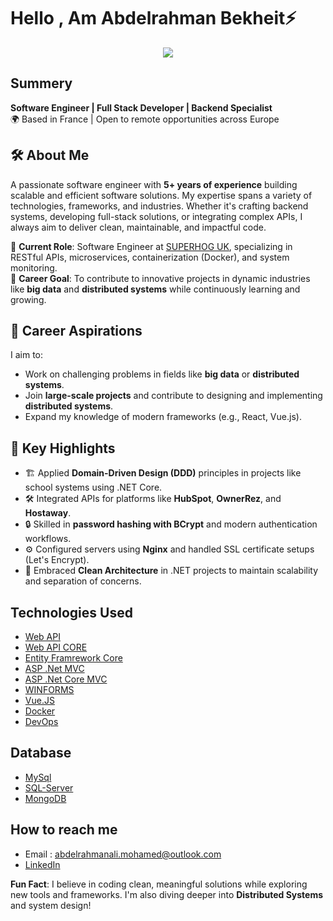 # Hello , Am Abdelrahman Bekheit⚡️ 

<p align="center">
  <kbd>
<img src="https://media.istockphoto.com/id/2027690301/vector/backend-development-coding-and-programming-it-specialist-sit-and-write-code-on-a-laptop-for.jpg?s=612x612&w=0&k=20&c=XFAq03A3tCnwvoKzT4mS3oBxlCiKJg1C5JaJVRmbH6I="></img>
  </kbd>
</p>

## Summery
**Software Engineer | Full Stack Developer | Backend Specialist**  
🌍 Based in France | Open to remote opportunities across Europe  

## 🛠️ About Me  
A passionate software engineer with **5+ years of experience** building scalable and efficient software solutions. My expertise spans a variety of technologies, frameworks, and industries. Whether it's crafting backend systems, developing full-stack solutions, or integrating complex APIs, I always aim to deliver clean, maintainable, and impactful code.  

🔹 **Current Role**: Software Engineer at [SUPERHOG UK](https://www.superhog.com), specializing in RESTful APIs, microservices, containerization (Docker), and system monitoring.  
🔹 **Career Goal**: To contribute to innovative projects in dynamic industries like **big data** and **distributed systems** while continuously learning and growing.

## 🎯 Career Aspirations  
I aim to:  
- Work on challenging problems in fields like **big data** or **distributed systems**.  
- Join **large-scale projects** and contribute to designing and implementing **distributed systems**.  
- Expand my knowledge of modern frameworks (e.g., React, Vue.js).


## 🌟 Key Highlights 
- 🏗️ Applied **Domain-Driven Design (DDD)** principles in projects like school systems using .NET Core.  
- 🛠️ Integrated APIs for platforms like **HubSpot**, **OwnerRez**, and **Hostaway**.  
- 🔒 Skilled in **password hashing with BCrypt** and modern authentication workflows.  
- ⚙️ Configured servers using **Nginx** and handled SSL certificate setups (Let's Encrypt).  
- 🚀 Embraced **Clean Architecture** in .NET projects to maintain scalability and separation of concerns.  

## Technologies Used 

- [Web API](https://dotnet.microsoft.com/apps/aspnet/apis)
- [Web API CORE](https://docs.microsoft.com/en-us/aspnet/core/web-api/?view=aspnetcore-5.0)
- [Entity Framrework Core](https://docs.microsoft.com/en-us/ef/core/)
- [ASP .Net MVC](https://dotnet.microsoft.com/apps/aspnet/mvc)
- [ASP .Net Core MVC](https://docs.microsoft.com/en-us/aspnet/core/mvc/overview?view=aspnetcore-5.0)
- [WINFORMS](https://docs.microsoft.com/en-us/dotnet/desktop/winforms/overview/?view=netdesktop-5.0)
- [Vue.JS](https://vuejs.org/)
- [Docker](https://docs.docker.com/get-started/)
- [DevOps](https://www.atlassian.com/devops)

## Database
- [MySql](https://dev.mysql.com/doc/refman/8.0/en/)
- [SQL-Server](https://en.wikipedia.org/wiki/Microsoft_SQL_Server)
- [MongoDB](https://www.mongodb.com/)

## How to reach me
- Email : abdelrahmanali.mohamed@outlook.com
- [LinkedIn](https://www.linkedin.com/in/abdelrahman-ali-b24568140/)
  
 **Fun Fact**: I believe in coding clean, meaningful solutions while exploring new tools and frameworks. I'm also diving deeper into **Distributed Systems** and system design!    


